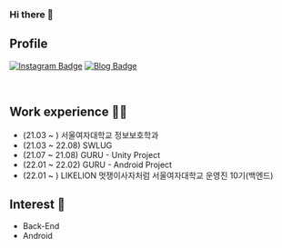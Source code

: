 ### Hi there 👋

<!--
**yunddorri/yunddorri** is a ✨ _special_ ✨ repository because its `README.md` (this file) appears on your GitHub profile.

Here are some ideas to get you started:

- 🔭 I’m currently working on ...
- 🌱 I’m currently learning ...
- 👯 I’m looking to collaborate on ...
- 🤔 I’m looking for help with ...
- 💬 Ask me about ...
- 📫 How to reach me: ...
- 😄 Pronouns: ...
- ⚡ Fun fact: ...
-->
## Profile
[![Instagram Badge](https://img.shields.io/badge/-Instagram-dd2a7b?style=flat-square&logo=instagram&logoColor=white&link=https://www.instagram.com/secure_ys/)](https://www.instagram.com/secure_ys/) 
[![Blog Badge](http://img.shields.io/badge/-Blog-brightgreen?style=flat-square&logo=FF5722&link=https://blog.naver.com/yunsolly)](https://blog.naver.com/yunsolly)

<br>

## Work experience 🤹‍♀️
- (21.03 ~ ) 서울여자대학교 정보보호학과
- (21.03 ~ 22.08) SWLUG
- (21.07 ~ 21.08) GURU - Unity Project
- (22.01 ~ 22.02) GURU - Android Project
- (22.01 ~ ) LIKELION 멋쟁이사자처럼 서울여자대학교 운영진 10기(백엔드)

## Interest 👀
- Back-End
- Android
